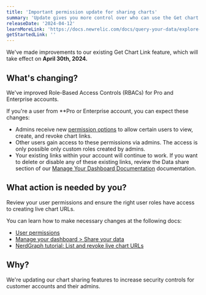 ```yaml
---
title: 'Important permission update for sharing charts'
summary: 'Update gives you more control over who can use the Get chart link feature'
releaseDate: '2024-04-12'
learnMoreLink: 'https://docs.newrelic.com/docs/query-your-data/explore-query-data/dashboards/manage-your-dashboard/#data-share'
getStartedLink: ''
---
```


We've made improvements to our existing Get Chart Link feature, which will take effect on **April 30th, 2024.**

## What's changing?

We've improved Role-Based Access Controls (RBACs) for Pro and Enterprise accounts. 

If you're a user from **Pro or Enterprise account, you can expect these changes:

- Admins receive new [permission options](https://docs.newrelic.com/docs/accounts/accounts-billing/new-relic-one-user-management/user-permissions/#dashboards) to allow certain users to view, create, and revoke chart links.
- Other users gain access to these permissions via admins. The access is only possible only custom roles created  by admins.
- Your existing links within your account will continue to work. If you want to delete or disable any of these existing links, review the Data share section of our [Manage Your Dashboard Documentation](https://docs.newrelic.com/docs/query-your-data/explore-query-data/dashboards/manage-your-dashboard/#data-share) documentation.

## What action is needed by you?

Review your user permissions and ensure the right user roles have access to creating live chart URLs.

You can learn how to make necessary changes at the following docs:

- [User permissions](https://docs.newrelic.com/docs/accounts/accounts-billing/new-relic-one-user-management/user-permissions/#dashboards)
- [Manage your dashboard > Share your data](https://docs.newrelic.com/docs/query-your-data/explore-query-data/dashboards/manage-your-dashboard/#data-share)
- [NerdGraph tutorial: List and revoke live chart URLs](https://docs.newrelic.com/docs/apis/nerdgraph/examples/manage-live-chart-urls-via-api/)

## Why?

We're updating our chart sharing features to increase security controls for customer accounts and their admins. 
